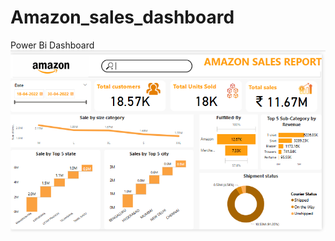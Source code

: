 # Amazon_sales_dashboard
Power Bi Dashboard
![Project Screenshot](https://github.com/Khushiiguptaa1/Amazon_sales_dashboard/blob/main/Dashboard%20picture.png?raw=true)
